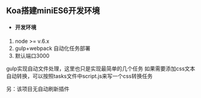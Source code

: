 ## Koa搭建miniES6开发环境


* #### 开发环境  

1. node >= v.6.x
2. gulp+webpack 自动化任务部署
3. 默认端口3000

gulp实现自动文件处理，这里也只是实现最简单的几个任务
如果需要添加css文本自动转换，可以按照tasks文件中script.js来写一个css转换任务

另：该项目无自动刷新插件